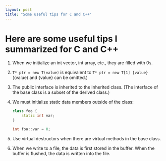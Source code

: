 ```yaml
---
layout: post
title: "Some useful tips for C and C++"
---
```


# Here are some useful tips I summarized for C and C++

1. When we initialize an int vector, int array, etc., they are filled with 0s.

2. `T* ptr = new T(value)` is equivalent to `T* ptr = new T[1] {value}` ((value) and {value} can be omitted.)

3. The public interface is inherited to the inherited class. (The interface of the base class is a subset of the derived class.)

4. We must initialize static data members outside of the class: 

    ```c++
    class foo {
        static int var;
    }
    
    int foo::var = 0;  
    ```  

5. Use virtual destructors when there are virtual methods in the base class.

6. When we write to a file, the data is first stored in the buffer. When the buffer is flushed, the data is written into the file.
